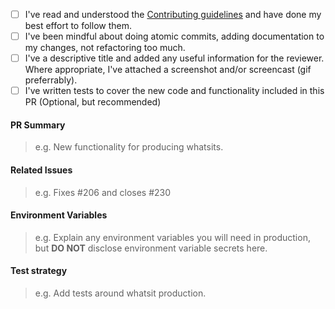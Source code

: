* [ ] I've read and understood the [Contributing guidelines](./CONTRIBUTING.md) and have done my best effort to follow them.
* [ ] I've been mindful about doing atomic commits, adding documentation to my changes, not refactoring too much.
* [ ] I've a descriptive title and added any useful information for the reviewer. Where appropriate, I've attached a screenshot and/or screencast (gif preferrably).
* [ ] I've written tests to cover the new code and functionality included in this PR (Optional, but recommended)

#### PR Summary
> e.g. New functionality for producing whatsits.

#### Related Issues
> e.g. Fixes #206 and closes #230

#### Environment Variables
> e.g. Explain any environment variables you will need in production, but **DO NOT** disclose environment variable secrets here.

#### Test strategy
> e.g. Add tests around whatsit production.